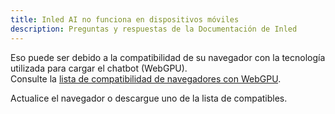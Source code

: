 ```yaml
---
title: Inled AI no funciona en dispositivos móviles
description: Preguntas y respuestas de la Documentación de Inled
---
```


Eso puede ser debido a la compatibilidad de su navegador con la tecnología utilizada para cargar el chatbot (WebGPU).  
Consulte la [lista de compatibilidad de navegadores con WebGPU](https://caniuse.com/webgpu).  

Actualice el navegador o descargue uno de la lista de compatibles.  

